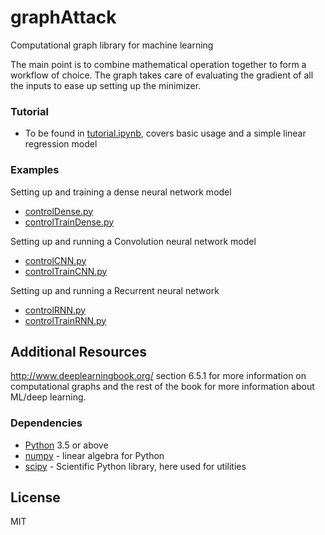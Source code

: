 # graphAttack

Computational graph library for machine learning

The main point is to combine mathematical operation together
to form a workflow of choice. The graph takes care of evaluating
the gradient of all the inputs to ease up setting up the
minimizer.

### Tutorial
 - To be found in [tutorial.ipynb], covers basic usage and a simple linear regression model

### Examples
Setting up and training a dense neural network model
 - [controlDense.py]
 - [controlTrainDense.py]

Setting up and running a Convolution neural network model
 - [controlCNN.py]
 - [controlTrainCNN.py]

Setting up and running a Recurrent neural network
 - [controlRNN.py]
 - [controlTrainRNN.py]

## Additional Resources

http://www.deeplearningbook.org/
section 6.5.1 for more information on computational graphs and the rest of the book for more information about ML/deep learning.


### Dependencies
* [Python] 3.5 or above
* [numpy] - linear algebra for Python
* [scipy] - Scientific Python library, here used for utilities



License
----

MIT


[//]: # (These are reference links used in the body of this note and get stripped out when the markdown processor does its job. There is no need to format nicely because it shouldn't be seen. Thanks SO - http://stackoverflow.com/questions/4823468/store-comments-in-markdown-syntax)


   [numpy]: <http://www.numpy.org/>
   [python]: <https://www.python.org/>
   [scipy]: <https://www.scipy.org/index.html>
   [controlCNN.py]: <https://github.com/jgolebiowski/graphAttack/blob/master/controlCNN.py>
   [controlDense.py]: <https://github.com/jgolebiowski/graphAttack/blob/master/controlDense.py>
   [controlRNN.py]: <https://github.com/jgolebiowski/graphAttack/blob/master/controlRNN.py>
   [controlTrainCNN.py]: <https://github.com/jgolebiowski/graphAttack/blob/master/controlTrainCNN.py>
   [controlTrainRNN.py]: <https://github.com/jgolebiowski/graphAttack/blob/master/controlTrainRNN.py>
   [controlTrainDense.py]: <https://github.com/jgolebiowski/graphAttack/blob/master/controlTrainDense.py>
   [tutorial.ipynb]: <https://github.com/jgolebiowski/graphAttack/blob/master/tutorial.ipynb>
